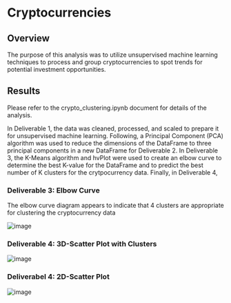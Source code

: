 # Cryptocurrencies
## Overview
The purpose of this analysis was to utilize unsupervised machine learning techniques to process and group cryptocurrencies to spot trends for potential investment opportunities. 

## Results
Please refer to the crypto_clustering.ipynb document for details of the analysis. 

In Deliverable 1, the data was cleaned, processed, and scaled to prepare it for unsupervised machine learning. Following, a Principal Component (PCA) algorithm was used to reduce the dimensions of the DataFrame to three principal components in a new DataFrame for Deliverable 2. In Deliverable 3, the K-Means algorithm and hvPlot were used to create an elbow curve to determine the best K-value for the DataFrame and to predict the best number of K clusters for the crytpocurrency data. Finally, in Deliverable 4, 


### Deliverable 3: Elbow Curve
The elbow curve diagram appears to indicate that 4 clusters are appropriate for clustering the cryptocurrency data

![image](https://user-images.githubusercontent.com/94587007/164982375-ae766051-4838-4970-ad2f-9900928a0678.png)


### Deliverable 4: 3D-Scatter Plot with Clusters
![image](https://user-images.githubusercontent.com/94587007/164982456-dc45fd62-be7a-40e3-8a5f-5f4d2a5aecb0.png)


### Deliverabel 4: 2D-Scatter Plot
![image](https://user-images.githubusercontent.com/94587007/164982499-12dba6b8-fe2a-4547-8a01-e45db5a66943.png)
